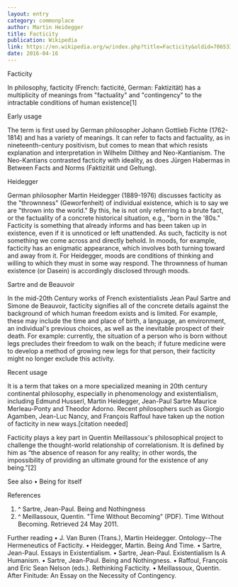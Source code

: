 ```yaml
---
layout: entry
category: commonplace
author: Martin Heidegger
title: Facticity
publication: Wikipedia
link: https://en.wikipedia.org/w/index.php?title=Facticity&oldid=706533128
date: 2016-04-16
---
```


Facticity

In philosophy, facticity (French: facticité, German: Faktizität) has a multiplicity of meanings from "factuality" and "contingency" to the intractable conditions of human existence[1]

Early usage

The term is first used by German philosopher Johann Gottlieb Fichte (1762-1814) and has a variety of meanings. It can refer to facts and factuality, as in nineteenth-century positivism, but comes to mean that which resists explanation and interpretation in Wilhelm Dilthey and Neo-Kantianism. The Neo-Kantians contrasted facticity with ideality, as does Jürgen Habermas in Between Facts and Norms (Faktizität und Geltung).

Heidegger

German philosopher Martin Heidegger (1889-1976) discusses facticity as the "thrownness" (Geworfenheit) of individual existence, which is to say we are "thrown into the world." By this, he is not only referring to a brute fact, or the factuality of a concrete historical situation, e.g., "born in the '80s." Facticity is something that already informs and has been taken up in existence, even if it is unnoticed or left unattended. As such, facticity is not something we come across and directly behold. In moods, for example, facticity has an enigmatic appearance, which involves both turning toward and away from it. For Heidegger, moods are conditions of thinking and willing to which they must in some way respond. The thrownness of human existence (or Dasein) is accordingly disclosed through moods.

Sartre and de Beauvoir

In the mid-20th Century works of French existentialists Jean Paul Sartre and Simone de Beauvoir, facticity signifies all of the concrete details against the background of which human freedom exists and is limited. For example, these may include the time and place of birth, a language, an environment, an individual's previous choices, as well as the inevitable prospect of their death. For example: currently, the situation of a person who is born without legs precludes their freedom to walk on the beach; if future medicine were to develop a method of growing new legs for that person, their facticity might no longer exclude this activity.

Recent usage

It is a term that takes on a more specialized meaning in 20th century continental philosophy, especially in phenomenology and existentialism, including Edmund Husserl, Martin Heidegger, Jean-Paul Sartre Maurice Merleau-Ponty and Theodor Adorno. Recent philosophers such as Giorgio Agamben, Jean-Luc Nancy, and François Raffoul have taken up the notion of facticity in new ways.[citation needed]

Facticity plays a key part in Quentin Meillassoux's philosophical project to challenge the thought-world relationship of correlationism. It is defined by him as “the absence of reason for any reality; in other words, the impossibility of providing an ultimate ground for the existence of any being.”[2]

See also
• Being for itself

References
1. ^ Sartre, Jean-Paul. Being and Nothingness
2. ^ Meillassoux, Quentin. "Time Without Becoming" (PDF). Time Without Becoming. Retrieved 24 May 2011.

Further reading
• J. Van Buren (Trans.), Martin Heidegger. Ontology--The Hermeneutics of Facticity.
• Heidegger, Martin. Being And Time.
• Sartre, Jean-Paul. Essays in Existentialism.
• Sartre, Jean-Paul. Existentialism Is A Humanism.
• Sartre, Jean-Paul. Being and Nothingness.
• Raffoul, François and Eric Sean Nelson (eds.). Rethinking Facticity.
• Meillassoux, Quentin. After Finitude: An Essay on the Necessity of Contingency.
